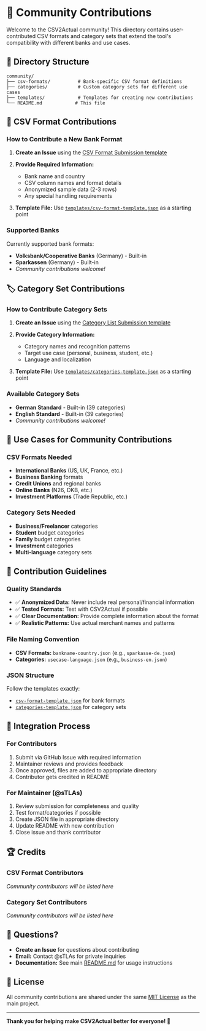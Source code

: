 # 🤝 Community Contributions

Welcome to the CSV2Actual community! This directory contains user-contributed CSV formats and category sets that extend the tool's compatibility with different banks and use cases.

## 📁 Directory Structure

```
community/
├── csv-formats/          # Bank-specific CSV format definitions
├── categories/           # Custom category sets for different use cases
├── templates/            # Templates for creating new contributions
└── README.md            # This file
```

## 🏦 CSV Format Contributions

### How to Contribute a New Bank Format

1. **Create an Issue** using the [CSV Format Submission template](../.github/ISSUE_TEMPLATE/csv-format-submission.md)
2. **Provide Required Information:**
   - Bank name and country
   - CSV column names and format details
   - Anonymized sample data (2-3 rows)
   - Any special handling requirements

3. **Template File:** Use [`templates/csv-format-template.json`](templates/csv-format-template.json) as a starting point

### Supported Banks

Currently supported bank formats:
- **Volksbank/Cooperative Banks** (Germany) - Built-in
- **Sparkassen** (Germany) - Built-in
- *Community contributions welcome!*

## 🏷️ Category Set Contributions

### How to Contribute Category Sets

1. **Create an Issue** using the [Category List Submission template](../.github/ISSUE_TEMPLATE/category-list-submission.md)
2. **Provide Category Information:**
   - Category names and recognition patterns
   - Target use case (personal, business, student, etc.)
   - Language and localization

3. **Template File:** Use [`templates/categories-template.json`](templates/categories-template.json) as a starting point

### Available Category Sets

- **German Standard** - Built-in (39 categories)
- **English Standard** - Built-in (39 categories)
- *Community contributions welcome!*

## 🎯 Use Cases for Community Contributions

### CSV Formats Needed
- **International Banks** (US, UK, France, etc.)
- **Business Banking** formats
- **Credit Unions** and regional banks
- **Online Banks** (N26, DKB, etc.)
- **Investment Platforms** (Trade Republic, etc.)

### Category Sets Needed
- **Business/Freelancer** categories
- **Student** budget categories
- **Family** budget categories
- **Investment** categories
- **Multi-language** category sets

## 📝 Contribution Guidelines

### Quality Standards
- ✅ **Anonymized Data:** Never include real personal/financial information
- ✅ **Tested Formats:** Test with CSV2Actual if possible
- ✅ **Clear Documentation:** Provide complete information about the format
- ✅ **Realistic Patterns:** Use actual merchant names and patterns

### File Naming Convention
- **CSV Formats:** `bankname-country.json` (e.g., `sparkasse-de.json`)
- **Categories:** `usecase-language.json` (e.g., `business-en.json`)

### JSON Structure
Follow the templates exactly:
- [`csv-format-template.json`](templates/csv-format-template.json) for bank formats
- [`categories-template.json`](templates/categories-template.json) for category sets

## 🔄 Integration Process

### For Contributors
1. Submit via GitHub Issue with required information
2. Maintainer reviews and provides feedback
3. Once approved, files are added to appropriate directory
4. Contributor gets credited in README

### For Maintainer (@sTLAs)
1. Review submission for completeness and quality
2. Test format/categories if possible
3. Create JSON file in appropriate directory
4. Update README with new contribution
5. Close issue and thank contributor

## 🏆 Credits

### CSV Format Contributors
*Community contributors will be listed here*

### Category Set Contributors  
*Community contributors will be listed here*

## 📧 Questions?

- **Create an Issue** for questions about contributing
- **Email:** Contact @sTLAs for private inquiries
- **Documentation:** See main [README.md](../README.md) for usage instructions

## 📄 License

All community contributions are shared under the same [MIT License](../LICENSE) as the main project.

---

**Thank you for helping make CSV2Actual better for everyone! 🚀**